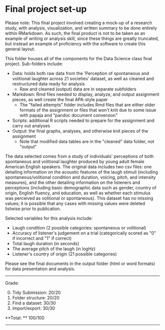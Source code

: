 # Final project set-up
Please note: This final project involved creating a mock-up of a research study, with analysis, visualization, and written summary to be done entirely within RMarkdown.  As such, the final product is not to be taken as an example of writing or analysis skill, since these things are greatly truncated, but instead an example of proficiency with the software to create this general layout.
  
  This folder houses all of the components for the Data Science class final project.  Sub-folders include:
  
  * Data: holds both raw data from the 'Perception of spontaneous and volitional laughter across 21 societies' dataset, as well as cleaned and restructured data ready for analysis
    * Raw and cleaned (output) data are in separate subfolders
  * Markdown: Rmd files needed to display, analyze, and output assignment pieces, as well create the final APA-style paper
    * The "failed attempts" folder includes Rmd files that are either older formats of the assignment or files that won't knit due to some issue with papaja and "pandoc document conversion"
  * Scripts: additional R scripts needed to prepare for the assignment and carry out analyses
  * Output: the final graphs, analyses, and otherwise knit pieces of the assignment
    * Note that modified data tables are in the "cleaned" data folder, not "output"

The data selected comes from a study of individuals' perceptions of both spontaneous and volitional laughter produced by young adult female American English speakers.  The original data includes two csv files: one detailing information on the acoustic features of the laugh stimuli (including spontaneous/volitional condition and duration, voicing, pitch, and intensity measures), and the other detailing information on the listeners and perceptions (including basic demographic data such as gender, country of origin, English fluency, and education, as well as whether each stimulus was perceived as volitional or spontaneous).  This dataset has no missing values; it is possible that any cases with missing values were deleted listwise prior to publication.

Selected variables for this analysis include:

 * Laugh condition (2 possible categories: spontaneous or volitional)
 * Accuracy of listener's judgement on a trial (categorically scored as "0" if incorrect and "1" if correct)
 * Total laugh duration (in seconds)
 * The average pitch of the laugh (in logHz)
 * Listener's country of origin (21 possible categories)
 
Please see the final documents in the output folder (html or word formats) for data presentation and analysis.
 
---
Grade:

0. Tidy Submission: 20/20
1. Folder structure: 20/20
2. Find a dataset: 30/30
3. Import/export: 30/30

**Total: ** 100/100

---
